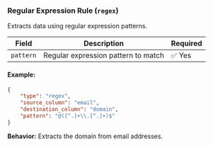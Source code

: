 ### Regular Expression Rule (`regex`)

Extracts data using regular expression patterns.

| Field | Description | Required |
|--------|------------|----------|
| `pattern` | Regular expression pattern to match | ✅ Yes |

#### Example:
```json
{
    "type": "regex",
    "source_column": "email",
    "destination_column": "domain",
    "pattern": "@([^.]+\\.[^.]+)$"
}
```
**Behavior:** Extracts the domain from email addresses.